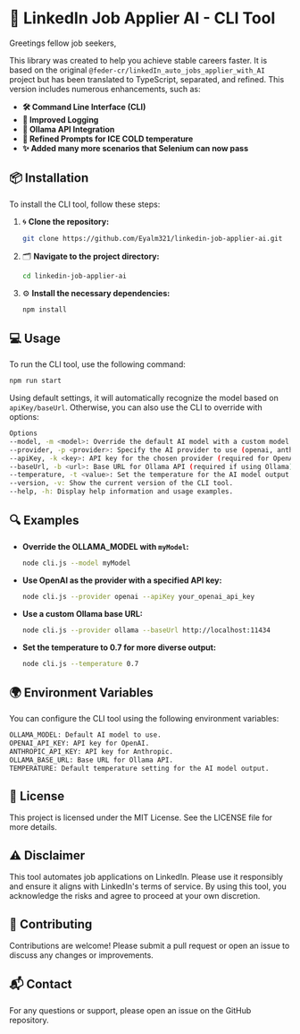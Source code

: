 # 🚀 LinkedIn Job Applier AI - CLI Tool

Greetings fellow job seekers,

This library was created to help you achieve stable careers faster. It is based on the original `@feder-cr/linkedIn_auto_jobs_applier_with_AI` project but has been translated to TypeScript, separated, and refined. This version includes numerous enhancements, such as:

- **🛠️ Command Line Interface (CLI)**
- **📜 Improved Logging**
- **🔗 Ollama API Integration**
- **🥶 Refined Prompts for ICE COLD temperature**
- **✨ Added many more scenarios that Selenium can now pass**

## 📦 Installation

To install the CLI tool, follow these steps:

1. 🌀 **Clone the repository:**
   ```bash
   git clone https://github.com/Eyalm321/linkedin-job-applier-ai.git
   ```

2. 🗂️ **Navigate to the project directory:**
   ```bash
   cd linkedin-job-applier-ai
   ```

3. ⚙️ **Install the necessary dependencies:**
   ```bash
   npm install
   ```

## 💻 Usage
To run the CLI tool, use the following command:

```bash
npm run start
```

Using default settings, it will automatically recognize the model based on `apiKey/baseUrl`. Otherwise, you can also use the CLI to override with options:

```bash
Options
--model, -m <model>: Override the default AI model with a custom model.
--provider, -p <provider>: Specify the AI provider to use (openai, anthropic, ollama).
--apiKey, -k <key>: API key for the chosen provider (required for OpenAI and Anthropic).
--baseUrl, -b <url>: Base URL for Ollama API (required if using Ollama).
--temperature, -t <value>: Set the temperature for the AI model output.
--version, -v: Show the current version of the CLI tool.
--help, -h: Display help information and usage examples.
```

## 🔍 Examples
- **Override the OLLAMA_MODEL with `myModel`:**
  ```bash
  node cli.js --model myModel
  ```

- **Use OpenAI as the provider with a specified API key:**
  ```bash
  node cli.js --provider openai --apiKey your_openai_api_key
  ```

- **Use a custom Ollama base URL:**
  ```bash
  node cli.js --provider ollama --baseUrl http://localhost:11434
  ```

- **Set the temperature to 0.7 for more diverse output:**
  ```bash
  node cli.js --temperature 0.7
  ```

## 🌍 Environment Variables
You can configure the CLI tool using the following environment variables:

```bash
OLLAMA_MODEL: Default AI model to use.
OPENAI_API_KEY: API key for OpenAI.
ANTHROPIC_API_KEY: API key for Anthropic.
OLLAMA_BASE_URL: Base URL for Ollama API.
TEMPERATURE: Default temperature setting for the AI model output.
```

## 📜 License
This project is licensed under the MIT License. See the LICENSE file for more details.

## ⚠️ Disclaimer
This tool automates job applications on LinkedIn. Please use it responsibly and ensure it aligns with LinkedIn's terms of service. By using this tool, you acknowledge the risks and agree to proceed at your own discretion.

## 🤝 Contributing
Contributions are welcome! Please submit a pull request or open an issue to discuss any changes or improvements.

## 📬 Contact
For any questions or support, please open an issue on the GitHub repository.
